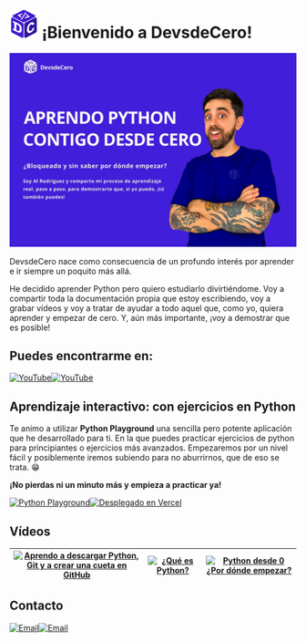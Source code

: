 # <a href="#"><img src="https://raw.githubusercontent.com/DevsdeCero-channel/DevsdeCero-channel/main/android-chrome-192x192.png" alt="Logo DevsdeCero" width="50"/></a> ¡Bienvenido a DevsdeCero!

<a href="#"><img src="https://raw.githubusercontent.com/DevsdeCero-channel/DevsdeCero-channel/main/profile-banner.png" alt="Banner profile GitHub"/></a>

DevsdeCero nace como consecuencia de un profundo interés por aprender e ir siempre un poquito más allá.

He decidido aprender Python pero quiero estudiarlo divirtiéndome. Voy a compartir toda la documentación propia que estoy escribiendo, voy a grabar vídeos y voy a tratar de ayudar a todo aquel que, como yo, quiera aprender y empezar de cero. Y, aún más importante, ¡voy a demostrar que es posible!

## Puedes encontrarme en:

[![YouTube](https://img.shields.io/badge/Youtube-000?style=for-the-badge)](https://www.youtube.com/@DevsdeCero)[![YouTube](https://img.shields.io/badge/DevsdeCero-3C1EC7?style=for-the-badge&logo=youtube&logoColor=white)](https://www.youtube.com/@DevsdeCero)

## Aprendizaje interactivo: con ejercicios en Python
Te animo a utilizar **Python Playground** una sencilla pero potente aplicación que he desarrollado para ti. En la que puedes practicar ejercicios de python para principiantes o ejercicios más avanzados. Empezaremos por un nivel fácil y posiblemente iremos subiendo para no aburrirnos, que de eso se trata. 😁

**¡No pierdas ni un minuto más y empieza a practicar ya!**

[![Python Playground](https://img.shields.io/badge/Practicar%20en%20Python%20Playground-3C1EC7?style=for-the-badge)](https://python-playground-theta.vercel.app/)[![Desplegado en Vercel](https://img.shields.io/badge/Desplegado%20en%20Vercel-000?style=for-the-badge&logo=vercel&logoColor=white)](https://python-playground-theta.vercel.app/)



## Vídeos

|<a href="https://youtu.be/ZDaW7sgYZzk" target="_blank"><img src="https://img.youtube.com/vi/ZDaW7sgYZzk/maxresdefault.jpg" alt="Aprendo a descargar Python, Git y a crear una cueta en GitHub" width="100%"></a> | <a href="https://youtu.be/bviYkfB7kmA" target="_blank"><img src="https://img.youtube.com/vi/bviYkfB7kmA/maxresdefault.jpg" alt="¿Qué es Python?" width="100%"></a> | <a href="https://youtu.be/SIYNHiLDcjc" target="_blank"><img src="https://img.youtube.com/vi/SIYNHiLDcjc/maxresdefault.jpg" alt="Python desde 0 ¿Por dónde empezar?" width="100%"></a> |
| :---: | :---: | :---: |


## Contacto

[![Email](https://img.shields.io/badge/-D14836?style=flat&logo=gmail&logoColor=white)](mailto:deceroapros@gmail.com)[![Email](https://img.shields.io/badge/deceroapros@gmail.com-f6f6f6?style=flat)](mailto:deceroapros@gmail.com)

